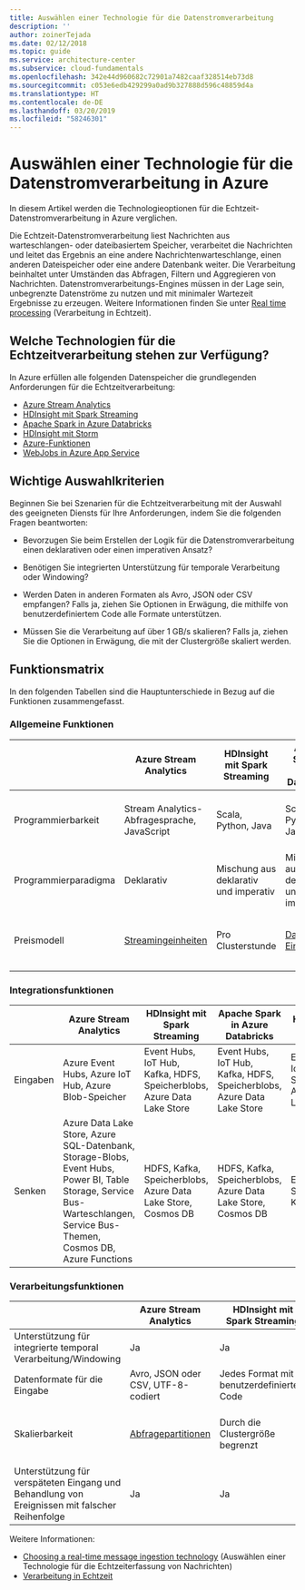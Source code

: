 ```yaml
---
title: Auswählen einer Technologie für die Datenstromverarbeitung
description: ''
author: zoinerTejada
ms.date: 02/12/2018
ms.topic: guide
ms.service: architecture-center
ms.subservice: cloud-fundamentals
ms.openlocfilehash: 342e44d960682c72901a7482caaf328514eb73d8
ms.sourcegitcommit: c053e6edb429299a0ad9b327888d596c48859d4a
ms.translationtype: HT
ms.contentlocale: de-DE
ms.lasthandoff: 03/20/2019
ms.locfileid: "58246301"
---
```

# <a name="choosing-a-stream-processing-technology-in-azure"></a>Auswählen einer Technologie für die Datenstromverarbeitung in Azure

In diesem Artikel werden die Technologieoptionen für die Echtzeit-Datenstromverarbeitung in Azure verglichen.

Die Echtzeit-Datenstromverarbeitung liest Nachrichten aus warteschlangen- oder dateibasiertem Speicher, verarbeitet die Nachrichten und leitet das Ergebnis an eine andere Nachrichtenwarteschlange, einen anderen Dateispeicher oder eine andere Datenbank weiter. Die Verarbeitung beinhaltet unter Umständen das Abfragen, Filtern und Aggregieren von Nachrichten. Datenstromverarbeitungs-Engines müssen in der Lage sein, unbegrenzte Datenströme zu nutzen und mit minimaler Wartezeit Ergebnisse zu erzeugen. Weitere Informationen finden Sie unter [Real time processing](../big-data/real-time-processing.md) (Verarbeitung in Echtzeit).

<!-- markdownlint-disable MD026 -->

## <a name="what-are-your-options-when-choosing-a-technology-for-real-time-processing"></a>Welche Technologien für die Echtzeitverarbeitung stehen zur Verfügung?

<!-- markdownlint-enable MD026 -->

In Azure erfüllen alle folgenden Datenspeicher die grundlegenden Anforderungen für die Echtzeitverarbeitung:

- [Azure Stream Analytics](/azure/stream-analytics/)
- [HDInsight mit Spark Streaming](/azure/hdinsight/spark/apache-spark-streaming-overview)
- [Apache Spark in Azure Databricks](/azure/azure-databricks/)
- [HDInsight mit Storm](/azure/hdinsight/storm/apache-storm-overview)
- [Azure-Funktionen](/azure/azure-functions/functions-overview)
- [WebJobs in Azure App Service](/azure/app-service/web-sites-create-web-jobs)

## <a name="key-selection-criteria"></a>Wichtige Auswahlkriterien

Beginnen Sie bei Szenarien für die Echtzeitverarbeitung mit der Auswahl des geeigneten Diensts für Ihre Anforderungen, indem Sie die folgenden Fragen beantworten:

- Bevorzugen Sie beim Erstellen der Logik für die Datenstromverarbeitung einen deklarativen oder einen imperativen Ansatz?

- Benötigen Sie integrierten Unterstützung für temporale Verarbeitung oder Windowing?

- Werden Daten in anderen Formaten als Avro, JSON oder CSV empfangen? Falls ja, ziehen Sie Optionen in Erwägung, die mithilfe von benutzerdefiniertem Code alle Formate unterstützen.

- Müssen Sie die Verarbeitung auf über 1 GB/s skalieren? Falls ja, ziehen Sie die Optionen in Erwägung, die mit der Clustergröße skaliert werden.

## <a name="capability-matrix"></a>Funktionsmatrix

In den folgenden Tabellen sind die Hauptunterschiede in Bezug auf die Funktionen zusammengefasst.

### <a name="general-capabilities"></a>Allgemeine Funktionen

| | Azure Stream Analytics | HDInsight mit Spark Streaming | Apache Spark in Azure Databricks | HDInsight mit Storm | Azure-Funktionen | WebJobs in Azure App Service |
| --- | --- | --- | --- | --- | --- | --- |
| Programmierbarkeit | Stream Analytics-Abfragesprache, JavaScript | Scala, Python, Java | Scala, Python, Java, R | Java, C# | C#, F#, Node.js | C#, Node.js, PHP, Java, Python |
| Programmierparadigma | Deklarativ | Mischung aus deklarativ und imperativ | Mischung aus deklarativ und imperativ | Imperativ | Imperativ | Imperativ |
| Preismodell | [Streamingeinheiten](https://azure.microsoft.com/pricing/details/stream-analytics/) | Pro Clusterstunde | [Databricks-Einheiten](https://azure.microsoft.com/pricing/details/databricks/) | Pro Clusterstunde | Nach Funktionsausführung und Ressourcenverbrauch | Nach App Service-Plan-Stunde |  

### <a name="integration-capabilities"></a>Integrationsfunktionen

| | Azure Stream Analytics | HDInsight mit Spark Streaming | Apache Spark in Azure Databricks | HDInsight mit Storm | Azure-Funktionen | WebJobs in Azure App Service |
| --- | --- | --- | --- | --- | --- | --- |
| Eingaben | Azure Event Hubs, Azure IoT Hub, Azure Blob-Speicher  | Event Hubs, IoT Hub, Kafka, HDFS, Speicherblobs, Azure Data Lake Store  | Event Hubs, IoT Hub, Kafka, HDFS, Speicherblobs, Azure Data Lake Store  | Event Hubs, IoT Hub, Speicherblobs, Azure Data Lake Store  | [Unterstützte Bindungen](/azure/azure-functions/functions-triggers-bindings#supported-bindings) | Service Bus, Speicherwarteschlangen, Speicherblobs, Event Hubs, WebHooks, Cosmos DB, Dateien |
| Senken |  Azure Data Lake Store, Azure SQL-Datenbank, Storage-Blobs, Event Hubs, Power BI, Table Storage, Service Bus-Warteschlangen, Service Bus-Themen, Cosmos DB, Azure Functions  | HDFS, Kafka, Speicherblobs, Azure Data Lake Store, Cosmos DB | HDFS, Kafka, Speicherblobs, Azure Data Lake Store, Cosmos DB | Event Hubs, Service Bus, Kafka | [Unterstützte Bindungen](/azure/azure-functions/functions-triggers-bindings#supported-bindings) | Service Bus, Speicherwarteschlangen, Speicherblobs, Event Hubs, WebHooks, Cosmos DB, Dateien |

### <a name="processing-capabilities"></a>Verarbeitungsfunktionen

| | Azure Stream Analytics | HDInsight mit Spark Streaming | Apache Spark in Azure Databricks | HDInsight mit Storm | Azure-Funktionen | WebJobs in Azure App Service |
| --- | --- | --- | --- | --- | --- | --- |
| Unterstützung für integrierte temporal Verarbeitung/Windowing | Ja | Ja | Ja | Ja | Nein  | Nein  |
| Datenformate für die Eingabe | Avro, JSON oder CSV, UTF-8-codiert | Jedes Format mit benutzerdefiniertem Code | Jedes Format mit benutzerdefiniertem Code | Jedes Format mit benutzerdefiniertem Code | Jedes Format mit benutzerdefiniertem Code | Jedes Format mit benutzerdefiniertem Code |
| Skalierbarkeit | [Abfragepartitionen](/azure/stream-analytics/stream-analytics-parallelization) | Durch die Clustergröße begrenzt | Durch Konfiguration der Databricks-Clusterskalierung begrenzt | Durch die Clustergröße begrenzt | Parallele Verarbeitung von bis zu 200 Funktions-App-Instanzen | Durch die Kapazität des App Service-Plans begrenzt |
| Unterstützung für verspäteten Eingang und Behandlung von Ereignissen mit falscher Reihenfolge | Ja | Ja | Ja | Ja | Nein  | Nein  |

Weitere Informationen:

- [Choosing a real-time message ingestion technology](./real-time-ingestion.md) (Auswählen einer Technologie für die Echtzeiterfassung von Nachrichten)
- [Verarbeitung in Echtzeit](../big-data/real-time-processing.md)

